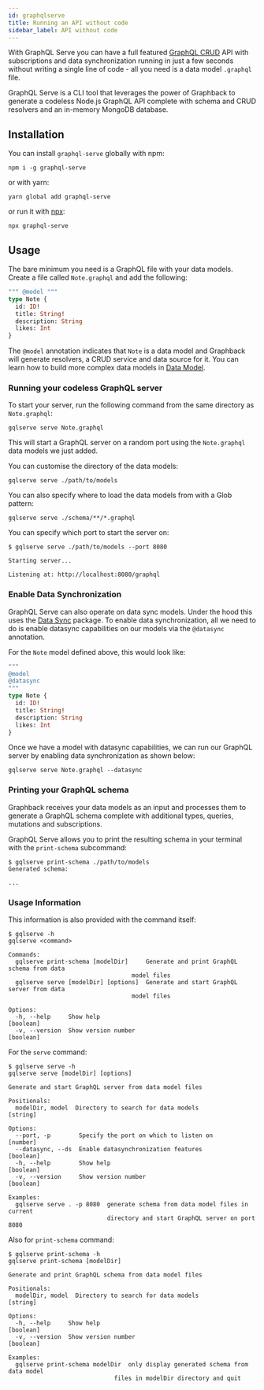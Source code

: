 ```yaml
---
id: graphqlserve
title: Running an API without code
sidebar_label: API without code
---
```


With GraphQL Serve you can have a full featured [GraphQL CRUD](https://graphqlcrud.org/) API with subscriptions and data synchronization running in just a few seconds without writing a single line of code - all you need is a data model `.graphql` file.

GraphQL Serve is a CLI tool that leverages the power of Graphback to generate a codeless Node.js GraphQL API complete with schema and CRUD resolvers and an in-memory MongoDB database.

## Installation

You can install `graphql-serve` globally with npm:

```shell
npm i -g graphql-serve
```

or with yarn:

```shell
yarn global add graphql-serve
```

or run it with [npx](https://www.npmjs.com/package/npx): 

```shell
npx graphql-serve
```

## Usage

The bare minimum you need is a GraphQL file with your data models. Create a file called `Note.graphql` and add the following:

```graphql
""" @model """
type Note {
  id: ID!
  title: String!
  description: String
  likes: Int
}
```

The `@model` annotation indicates that `Note` is a data model and Graphback will generate resolvers, a CRUD service and data source for it. You can learn how to build more complex data models in [Data Model](../model/datamodel#Model).

### Running your codeless GraphQL server

To start your server, run the following command from the same directory as `Note.graphql`:

```shell
gqlserve serve Note.graphql
```

This will start a GraphQL server on a random port using the `Note.graphql` data models we just added.

You can customise the directory of the data models:

```shell
gqlserve serve ./path/to/models
```

You can also specify where to load the data models from with a Glob pattern:

```shell
gqlserve serve ./schema/**/*.graphql
```

You can specify which port to start the server on:

```shell
$ gqlserve serve ./path/to/models --port 8080

Starting server...

Listening at: http://localhost:8080/graphql
```

### Enable Data Synchronization

GraphQL Serve can also operate on data sync models. Under the hood this uses the [Data Sync](../datasync/intro) package. 
To enable data synchronization, all we need to do is enable datasync capabilities on our models via the `@datasync` annotation.

For the `Note` model defined above, this would look like: 

```graphql
""" 
@model
@datasync 
"""
type Note {
  id: ID!
  title: String!
  description: String
  likes: Int
}
```

Once we have a model with datasync capabilities, we can run our GraphQL server by enabling data synchronization as shown below:

```shell
gqlserve serve Note.graphql --datasync
```
 
### Printing your GraphQL schema

Graphback receives your data models as an input and processes them to generate a GraphQL schema complete with additional types, queries, mutations and subscriptions.

GraphQL Serve allows you to print the resulting schema in your terminal with the `print-schema` subcommand:

```shell
$ gqlserve print-schema ./path/to/models
Generated schema:

...
```

### Usage Information

This information is also provided with the command itself:

```shell
$ gqlserve -h
gqlserve <command>

Commands:
  gqlserve print-schema [modelDir]     Generate and print GraphQL schema from data
                                   model files
  gqlserve serve [modelDir] [options]  Generate and start GraphQL server from data
                                   model files

Options:
  -h, --help     Show help                                             [boolean]
  -v, --version  Show version number                                   [boolean]
```

For the `serve` command:

```shell
$ gqlserve serve -h
gqlserve serve [modelDir] [options]

Generate and start GraphQL server from data model files

Positionals:
  modelDir, model  Directory to search for data models                  [string]

Options:
  --port, -p        Specify the port on which to listen on              [number]
  --datasync, --ds  Enable datasynchronization features                [boolean]
  -h, --help        Show help                                          [boolean]
  -v, --version     Show version number                                [boolean]

Examples:
  gqlserve serve . -p 8080  generate schema from data model files in current
                            directory and start GraphQL server on port 8080
```

Also for `print-schema` command:

```shell
$ gqlserve print-schema -h
gqlserve print-schema [modelDir]

Generate and print GraphQL schema from data model files

Positionals:
  modelDir, model  Directory to search for data models                  [string]

Options:
  -h, --help     Show help                                             [boolean]
  -v, --version  Show version number                                   [boolean]

Examples:
  gqlserve print-schema modelDir  only display generated schema from data model
                              files in modelDir directory and quit
```
